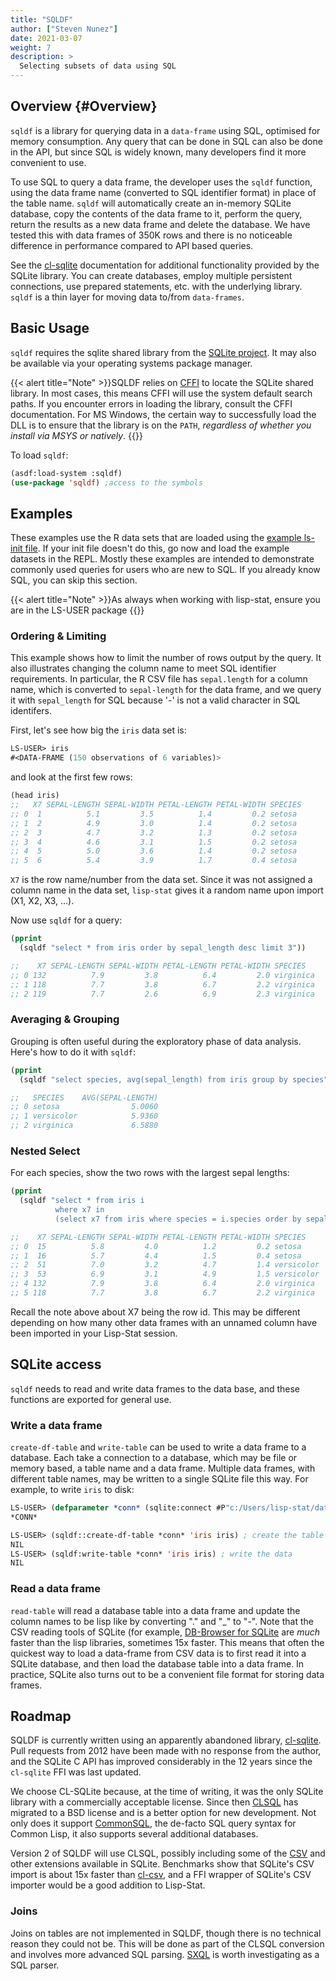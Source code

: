 ```yaml
---
title: "SQLDF"
author: ["Steven Nunez"]
date: 2021-03-07
weight: 7
description: >
  Selecting subsets of data using SQL
---
```


## Overview {#Overview}

`sqldf` is a library for querying data in a `data-frame` using
SQL, optimised for memory consumption.  Any query that can be done in
SQL can also be done in the API, but since SQL is widely known, many
developers find it more convenient to use.

To use SQL to query a data frame, the developer uses the `sqldf`
function, using the data frame name (converted to SQL identifier
format) in place of the table name.  `sqldf` will automatically create
an in-memory SQLite database, copy the contents of the data frame to
it, perform the query, return the results as a new data frame and
delete the database.  We have tested this with data frames of 350K
rows and there is no noticeable difference in performance compared to
API based queries.

See the [cl-sqlite](https://common-lisp.net/project/cl-sqlite/)
documentation for additional functionality provided by the SQLite
library. You can create databases, employ multiple persistent
connections, use prepared statements, etc. with the underlying
library. `sqldf` is a thin layer for moving data to/from
`data-frames`.


## Basic Usage

`sqldf` requires the sqlite shared library from the [SQLite
project](https://sqlite.org/index.html). It may also be available via
your operating systems package manager.

{{< alert title="Note" >}}SQLDF relies on
[CFFI](https://common-lisp.net/project/cffi/manual/cffi-manual.html)
to locate the SQLite shared library. In most cases, this means CFFI
will use the system default search paths. If you encounter errors in
loading the library, consult the CFFI documentation. For MS Windows,
the certain way to successfully load the DLL is to ensure that the
library is on the `PATH`, _regardless of whether you install via MSYS
or natively_.  {{</alert >}}

To load `sqldf`:

```lisp
(asdf:load-system :sqldf)
(use-package 'sqldf) ;access to the symbols
```

## Examples

These examples use the R data sets that are loaded using the [example
ls-init
file](/docs/getting-started/installation/#initialization-file). If
your init file doesn't do this, go now and load the example datasets
in the REPL. Mostly these examples are intended to demonstrate
commonly used queries for users who are new to SQL. If you already
know SQL, you can skip this section.

{{< alert title="Note" >}}As always when working with lisp-stat,
ensure you are in the LS-USER package {{</alert >}}

### Ordering & Limiting

This example shows how to limit the number of rows output by the
query. It also illustrates changing the column name to meet SQL
identifier requirements.  In particular, the R CSV file has
`sepal.length` for a column name, which is converted to `sepal-length`
for the data frame, and we query it with `sepal_length` for SQL
because '-' is not a valid character in SQL identifers.

First, let's see how big the `iris` data set is:

```lisp
LS-USER> iris
#<DATA-FRAME (150 observations of 6 variables)>
```

and look at the first few rows:

```lisp
(head iris)
;;   X7 SEPAL-LENGTH SEPAL-WIDTH PETAL-LENGTH PETAL-WIDTH SPECIES
;; 0  1          5.1         3.5          1.4         0.2 setosa
;; 1  2          4.9         3.0          1.4         0.2 setosa
;; 2  3          4.7         3.2          1.3         0.2 setosa
;; 3  4          4.6         3.1          1.5         0.2 setosa
;; 4  5          5.0         3.6          1.4         0.2 setosa
;; 5  6          5.4         3.9          1.7         0.4 setosa
```

`X7` is the row name/number from the data set. Since it was not assigned a
column name in the data set, `lisp-stat` gives it a random name upon
import (X1, X2, X3, ...).

Now use `sqldf` for a query:

```lisp
(pprint
  (sqldf "select * from iris order by sepal_length desc limit 3"))

;;    X7 SEPAL-LENGTH SEPAL-WIDTH PETAL-LENGTH PETAL-WIDTH SPECIES
;; 0 132          7.9         3.8          6.4         2.0 virginica
;; 1 118          7.7         3.8          6.7         2.2 virginica
;; 2 119          7.7         2.6          6.9         2.3 virginica
```

### Averaging & Grouping

Grouping is often useful during the exploratory phase of data
analysis. Here's how to do it with `sqldf`:

```lisp
(pprint
  (sqldf "select species, avg(sepal_length) from iris group by species"))

;;   SPECIES    AVG(SEPAL-LENGTH)
;; 0 setosa                5.0060
;; 1 versicolor            5.9360
;; 2 virginica             6.5880
```

### Nested Select

For each species, show the two rows with the largest sepal lengths:

```lisp
(pprint
  (sqldf "select * from iris i
	      where x7 in
		  (select x7 from iris where species = i.species order by sepal_length desc limit 2) order by i.species, i.sepal_length desc"))

;;    X7 SEPAL-LENGTH SEPAL-WIDTH PETAL-LENGTH PETAL-WIDTH SPECIES
;; 0  15          5.8         4.0          1.2         0.2 setosa
;; 1  16          5.7         4.4          1.5         0.4 setosa
;; 2  51          7.0         3.2          4.7         1.4 versicolor
;; 3  53          6.9         3.1          4.9         1.5 versicolor
;; 4 132          7.9         3.8          6.4         2.0 virginica
;; 5 118          7.7         3.8          6.7         2.2 virginica
```

Recall the note above about X7 being the row id. This may be different
depending on how many other data frames with an unnamed column have
been imported in your Lisp-Stat session.

## SQLite access

`sqldf` needs to read and write data frames to the data base, and
these functions are exported for general use.

### Write a data frame
`create-df-table` and `write-table` can be used to write a data frame
to a database. Each take a connection to a database, which may be file
or memory based, a table name and a data frame. Multiple data frames,
with different table names, may be written to a single SQLite file
this way.  For example, to write `iris` to disk:

```lisp
LS-USER> (defparameter *conn* (sqlite:connect #P"c:/Users/lisp-stat/data/iris.db3")) ;filel to save to
*CONN*

LS-USER> (sqldf::create-df-table *conn* 'iris iris) ; create the table * schema
NIL
LS-USER> (sqldf:write-table *conn* 'iris iris) ; write the data
NIL
```

### Read a data frame

`read-table` will read a database table into a data frame and update
the column names to be lisp like by converting "." and "\_" to
"-". Note that the CSV reading tools of SQLite (for example,
[DB-Browser for SQLite](https://sqlitebrowser.org/) are _much_ faster
than the lisp libraries, sometimes 15x faster.  This means that often
the quickest way to load a data-frame from CSV data is to first read
it into a SQLite database, and then load the database table into a
data frame.  In practice, SQLite also turns out to be a convenient
file format for storing data frames.

## Roadmap

SQLDF is currently written using an apparently abandoned library,
[cl-sqlite](https://github.com/TeMPOraL/cl-sqlite).  Pull requests
from 2012 have been made with no response from the author, and the
SQLite C API has improved considerably in the 12 years since
the `cl-sqlite` FFI was last updated.

We choose CL-SQLite because, at the time of writing, it was the only
SQLite library with a commercially acceptable license. Since then
[CLSQL](https://www.cliki.net/CLSQL) has migrated to a BSD license and
is a better option for new development. Not only does it support
[CommonSQL](http://www.lispworks.com/documentation/sql-tutorial/), the
de-facto SQL query syntax for Common Lisp, it also supports several
additional databases.

Version 2 of SQLDF will use CLSQL, possibly including some of the
[CSV](https://www.sqlite.org/csv.html) and other extensions available
in SQLite.  Benchmarks show that SQLite's CSV import is about 15x
faster than [cl-csv](https://github.com/AccelerationNet/cl-csv), and a
FFI wrapper of SQLite's CSV importer would be a good addition to
Lisp-Stat.

### Joins

Joins on tables are not implemented in SQLDF, though there is no
technical reason they could not be. This will be done as part of the
CLSQL conversion and involves more advanced SQL
parsing. [SXQL](https://github.com/fukamachi/sxql) is worth
investigating as a SQL parser.
